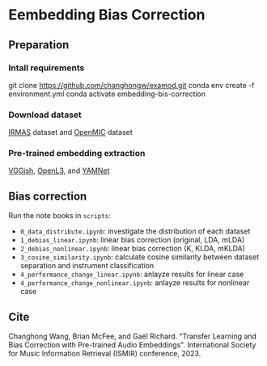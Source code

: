 # Eembedding Bias Correction

## Preparation

### Intall requirements
git clone https://github.com/changhongw/examod.git
conda env create -f environment.yml
conda activate embedding-bis-correction

### Download dataset
[IRMAS](https://www.upf.edu/web/mtg/irmas) dataset and [OpenMIC](https://zenodo.org/record/1432913) dataset

### Pre-trained embedding extraction
[VGGish](https://github.com/tensorflow/models/tree/master/research/audioset/vggish), [OpenL3](https://github.com/marl/openl3), and [YAMNet](https://github.com/tensorflow/models/tree/master/research/audioset/yamnet) 

## Bias correction
Run the note books in `scripts`:
- `0_data_distribute.ipynb`: investigate the distribution of each dataset
- `1_debias_linear.ipynb`: linear bias correction (original, LDA, mLDA)
- `2_debias_nonlinear.ipynb`: linear bias correction (K, KLDA, mKLDA)
- `3_cosine_similarity.ipynb`: calculate cosine similarity between dataset separation and instrument classification
- `4_performance_change_linear.ipynb`: anlayze results for linear case
- `4_performance_change_nonlinear.ipynb`: anlayze results for nonlinear case

## Cite
Changhong Wang, Brian McFee, and Gaël Richard. "Transfer Learning and Bias Correction with Pre-trained Audio Embeddings". International Society for Music Information Retrieval (ISMIR) conference, 2023.
